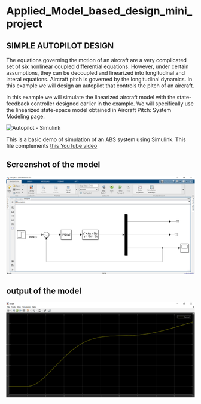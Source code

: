 # Applied_Model_based_design_mini_project

## SIMPLE AUTOPILOT DESIGN

The equations governing the motion of an aircraft are a very complicated set of six nonlinear coupled differential equations. However, under certain assumptions, they can be decoupled and linearized into longitudinal and lateral equations. Aircraft pitch is governed by the longitudinal dynamics. In this example we will design an autopilot that controls the pitch of an aircraft.

In this example we will simulate the linearized aircraft model with the state-feedback controller designed earlier in the example. We will specifically use the linearized state-space model obtained in Aircraft Pitch: System Modeling page.

![Autopilot - Simulink]()


This is a basic demo of simulation of an ABS system using Simulink. This file complements [this YouTube video](https://youtu.be/CJGlKCfGEA0)

## Screenshot of the model
![Autopilot - Simulink](https://github.com/AMohammedAsif/Applied_Model_based_design_mini_project/blob/main/Model.png)


## output of the model
![Autopilot - Simulink](https://github.com/AMohammedAsif/Applied_Model_based_design_mini_project/blob/main/output.png)
